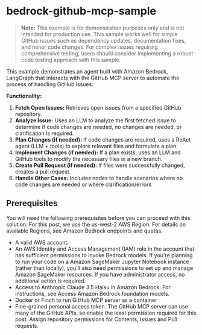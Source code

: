# bedrock-github-mcp-sample

> **Note:** This example is for demonstration purposes only and is not intended for production use. This sample works well for simple GitHub issues such as dependency updates, documentation fixes, and minor code changes. For complex issues requiring comprehensive testing, users should consider implementing a robust code testing approach with this sample.

This example demonstrates an agent built with Amazon Bedrock, LangGraph that interacts with the GitHub MCP server to automate the process of handling GitHub issues.

**Functionality:**
1.  **Fetch Open Issues:** Retrieves open issues from a specified GitHub repository.
2.  **Analyze Issue:** Uses an LLM to analyze the first fetched issue to determine if code changes are needed, no changes are needed, or clarification is required.
3.  **Plan Changes (if needed):** If code changes are required, uses a ReAct agent (LLM + tools) to explore relevant files and formulate a plan.
4.  **Implement Changes (if needed):** If a plan exists, uses an LLM and GitHub tools to modify the necessary files in a new branch.
5.  **Create Pull Request (if needed):** If files were successfully changed, creates a pull request.
6.  **Handle Other Cases:** Includes nodes to handle scenarios where no code changes are needed or where clarification/errors 



## Prerequisites 

You will need the following prerequisites before you can proceed with this solution. For this post, we use the us-west-2 AWS Region. For details on available Regions, see Amazon Bedrock endpoints and quotas. 
- A valid AWS account. 
- An AWS Identity and Access Management (IAM) role in the account that has sufficient permissions to invoke Bedrock models. If you're planning to run your code on a Amazon SageMaker Jupyter Notebook instance (rather than locally), you'll also need permissions to set up and manage Amazon SageMaker resources. If you have administrator access, no additional action is required. 
- Access to Anthropic Claude 3.5 Haiku in Amazon Bedrock. For instructions, see Access Amazon Bedrock foundation models. 
- Docker or Finch to run GitHub MCP server as a container
- Fine-grained personal access token. The GitHub MCP server can use many of the GitHub APIs, so enable the least permission required for this post. Assign repository permissions for Contents, Issues and Pull requests.
